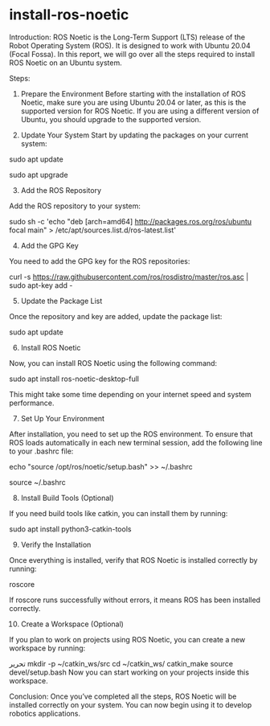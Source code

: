 # install-ros-noetic
Introduction:
ROS Noetic is the Long-Term Support (LTS) release of the Robot Operating
System (ROS). It is designed to work with Ubuntu 20.04 (Focal Fossa). In this report, we will go over all the steps required to install ROS Noetic on an Ubuntu system.

Steps:
1. Prepare the Environment
Before starting with the installation of ROS Noetic, make sure you are using Ubuntu 20.04 or later, as this is the supported version for ROS Noetic. If you are using a different version of Ubuntu, you should upgrade to the supported version.

2. Update Your System
Start by updating the packages on your current system:


sudo apt update

sudo apt upgrade


3. Add the ROS Repository
   
Add the ROS repository to your system:


sudo sh -c 'echo "deb [arch=amd64] http://packages.ros.org/ros/ubuntu focal main" > /etc/apt/sources.list.d/ros-latest.list'

4. Add the GPG Key
   
You need to add the GPG key for the ROS repositories:


curl -s https://raw.githubusercontent.com/ros/rosdistro/master/ros.asc | sudo apt-key add -

5. Update the Package List
   
Once the repository and key are added, update the package list:


sudo apt update


6. Install ROS Noetic
   
Now, you can install ROS Noetic using the following command:

sudo apt install ros-noetic-desktop-full

This might take some time depending on your internet speed and system performance.

7. Set Up Your Environment
   
After installation, you need to set up the ROS environment. To ensure that ROS loads automatically in each new terminal session, add the following line to your .bashrc file:



echo "source /opt/ros/noetic/setup.bash" >> ~/.bashrc

source ~/.bashrc

8. Install Build Tools (Optional)
   
If you need build tools like catkin, you can install them by running:


sudo apt install python3-catkin-tools

9. Verify the Installation
    
Once everything is installed, verify that ROS Noetic is installed correctly by running:


roscore

If roscore runs successfully without errors, it means ROS has been installed correctly.

10. Create a Workspace (Optional)

If you plan to work on projects using ROS Noetic, you can create a new workspace by running:


تحرير
mkdir -p ~/catkin_ws/src
cd ~/catkin_ws/
catkin_make
source devel/setup.bash
Now you can start working on your projects inside this workspace.



Conclusion:
Once you’ve completed all the steps, ROS Noetic will be installed correctly on your system. You can now begin using it to develop robotics applications.

